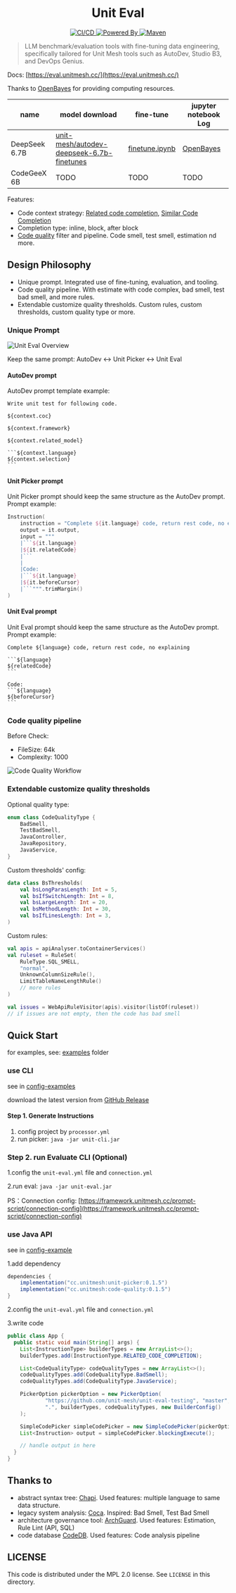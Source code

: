 <h1 align="center">Unit Eval</h1>

<p align="center">
  <a href="https://github.com/unit-mesh/unit-eval/actions/workflows/build.yml">
    <img src="https://github.com/unit-mesh/unit-eval/actions/workflows/build.yml/badge.svg" alt="CI/CD" />
  </a>
  <a href="https://github.com/unit-mesh/chocolate-factory">
    <img src="https://img.shields.io/badge/powered_by-chocolate_factory-blue?logo=kotlin&logoColor=fff" alt="Powered By" />
  </a>
  <a href="https://central.sonatype.com/artifact/cc.unitmesh/unit-picker">
    <img src="https://img.shields.io/maven-central/v/cc.unitmesh/unit-picker"  alt="Maven"/>
  </a>
</p>

> LLM benchmark/evaluation tools with fine-tuning data engineering, specifically tailored for Unit Mesh tools such as
> AutoDev, Studio B3, and DevOps Genius.

Docs: [https://eval.unitmesh.cc/](https://eval.unitmesh.cc/)

Thanks to [OpenBayes](https://openbayes.com/console/signup?r=phodal_uVxU) for providing computing resources.

| name          | model download                                                                                                | fine-tune                            | jupyter notebook Log                                                     |
|---------------|---------------------------------------------------------------------------------------------------------------|--------------------------------------|--------------------------------------------------------------------------|
| DeepSeek 6.7B | [unit-mesh/autodev-deepseek-6.7b-finetunes](https://huggingface.co/unit-mesh/autodev-deepseek-6.7b-finetunes) | [finetune.ipynb](finetunes/deepseek) | [OpenBayes](https://openbayes.com/console/phodal/containers/mzEofYrqrfc) |
| CodeGeeX 6B   | TODO                                                                                                          | TODO                                 | TODO                                                                     |      

Features:

- Code context strategy: [Related code completion](https://eval.unitmesh.cc/instruction/related-code-completion), [Similar Code Completion](https://eval.unitmesh.cc/instruction/similar-code-completion)
- Completion type: inline, block, after block
- [Code quality](https://eval.unitmesh.cc/quality) filter and pipeline. Code smell, test smell, estimation nd more.

## Design Philosophy

- Unique prompt. Integrated use of fine-tuning, evaluation, and tooling.
- Code quality pipeline. With estimate with code complex, bad smell, test bad smell, and more rules.
- Extendable customize quality thresholds. Custom rules, custom thresholds, custom quality type or more.

### Unique Prompt

![Unit Eval Overview](https://unitmesh.cc/uniteval/overview.png)

Keep the same prompt: AutoDev <-> Unit Picker <-> Unit Eval

#### AutoDev prompt

AutoDev prompt template example:

    Write unit test for following code.
    
    ${context.coc}
    
    ${context.framework}
    
    ${context.related_model}
    
    ```${context.language}
    ${context.selection}
    ```

#### Unit Picker prompt

Unit Picker prompt should keep the same structure as the AutoDev prompt. Prompt example:

```kotlin
Instruction(
    instruction = "Complete ${it.language} code, return rest code, no explaining",
    output = it.output,
    input = """
    |```${it.language}
    |${it.relatedCode}
    |```
    |
    |Code:
    |```${it.language}
    |${it.beforeCursor}
    |```""".trimMargin()
)
```

#### Unit Eval prompt

Unit Eval prompt should keep the same structure as the AutoDev prompt. Prompt example:

    Complete ${language} code, return rest code, no explaining
    
    ```${language}
    ${relatedCode}
    ```
    
    Code:
    ```${language}
    ${beforeCursor}
    ```

### Code quality pipeline

Before Check:

- FileSize: 64k
- Complexity: 1000

![Code Quality Workflow](https://unitmesh.cc/uniteval/code-quality-workflow.png)

### Extendable customize quality thresholds

Optional quality type:

```kotlin
enum class CodeQualityType {
    BadSmell,
    TestBadSmell,
    JavaController,
    JavaRepository,
    JavaService,
}
```

Custom thresholds' config: 

```kotlin
data class BsThresholds(
    val bsLongParasLength: Int = 5,
    val bsIfSwitchLength: Int = 8,
    val bsLargeLength: Int = 20,
    val bsMethodLength: Int = 30,
    val bsIfLinesLength: Int = 3,
)
```

Custom rules:

```kotlin
val apis = apiAnalyser.toContainerServices()
val ruleset = RuleSet(
    RuleType.SQL_SMELL,
    "normal",
    UnknownColumnSizeRule(),
    LimitTableNameLengthRule()
    // more rules
)

val issues = WebApiRuleVisitor(apis).visitor(listOf(ruleset))
// if issues are not empty, then the code has bad smell
```

## Quick Start

for examples, see: [examples](https://github.com/unit-mesh/unit-eval/tree/master/examples) folder

### use CLI

see in [config-examples](https://github.com/unit-mesh/unit-eval/tree/master/examples/config-examples/)

download the latest version from [GitHub Release](https://github.com/unit-mesh/unit-eval/releases)

#### Step 1. Generate Instructions

1. config project by `processor.yml`
2. run picker: `java -jar unit-cli.jar`

### Step 2. run Evaluate CLI (Optional)

1.config the `unit-eval.yml` file and `connection.yml`

2.run eval: `java -jar unit-eval.jar`

PS：Connection config: [https://framework.unitmesh.cc/prompt-script/connection-config](https://framework.unitmesh.cc/prompt-script/connection-config)

### use Java API

see in [config-example](examples/project-example/)

1.add dependency

```groovy
dependencies {
    implementation("cc.unitmesh:unit-picker:0.1.5")
    implementation("cc.unitmesh:code-quality:0.1.5")
}
```

2.config the `unit-eval.yml` file and `connection.yml`

3.write code

```java
public class App {
  public static void main(String[] args) {
    List<InstructionType> builderTypes = new ArrayList<>();
    builderTypes.add(InstructionType.RELATED_CODE_COMPLETION);

    List<CodeQualityType> codeQualityTypes = new ArrayList<>();
    codeQualityTypes.add(CodeQualityType.BadSmell);
    codeQualityTypes.add(CodeQualityType.JavaService);

    PickerOption pickerOption = new PickerOption(
            "https://github.com/unit-mesh/unit-eval-testing", "master", "java",
            ".", builderTypes, codeQualityTypes, new BuilderConfig()
    );

    SimpleCodePicker simpleCodePicker = new SimpleCodePicker(pickerOption);
    List<Instruction> output = simpleCodePicker.blockingExecute();

    // handle output in here
  }
} 
```

## Thanks to

- abstract syntax tree: [Chapi](https://github.com/phodal/chapi). Used features: multiple language to same data
  structure.
- legacy system analysis: [Coca](https://github.com/phodal/coca). Inspired: Bad Smell, Test Bad Smell
- architecture governance tool: [ArchGuard](https://github.com/archguard/archguard).
  Used features: Estimation, Rule Lint (API, SQL)
- code database [CodeDB](https://github.com/archguard/codedb). Used features: Code analysis pipeline

## LICENSE

This code is distributed under the MPL 2.0 license. See `LICENSE` in this directory.
